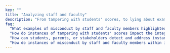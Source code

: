 ```yaml
---
key: ""
title: "Analyzing staff and faculty"
description: "From tampering with students' scores, to lying about examination timings, see the extend to which these faculty would go, in places like Richfield."
faq:
  "What examples of misconduct by staff and faculty members highlighted?": "Examples include tampering with students' scores, which suggests unethical behavior aimed at altering academic outcomes, and lying about examination timings, which indicates dishonesty and deception affecting students' academic experiences."
  "How do instances of tampering with students' scores impact the integrity of academic assessment within institutions like Richfield?": "Instances of tampering with students' scores undermine the integrity of academic assessment by distorting true academic performance, compromising fairness, and eroding trust in the evaluation process within institutions like Richfield. The case-study shows that such behaviors may be prevalent enough to warrant investigation, indicating potential systemic issues or cultural norms within the institution that enables misconduct among staff and faculty members."
  "How can students, parents, or stakeholders detect and address instances of misconduct by staff and faculty members in any institution?": "They can detect misconduct by being vigilant for inconsistencies, reporting irregularities to appropriate authorities, advocating for transparent processes, and holding staff and faculty members accountable for their actions."
  "How do instances of misconduct by staff and faculty members within institutions like Richfield impact students' trust in the educational system?": "Instances of misconduct erode students' trust in the educational system by undermining confidence in fair assessment, fostering cynicism about academic integrity, and potentially deterring students from fully engaging in their educational experiences. The case-study highlights the importance of ethical conduct, accountability, and transparency within educational institutions to ensure integrity in academic assessment and uphold trust in the educational system for the benefit of all."
---
```


